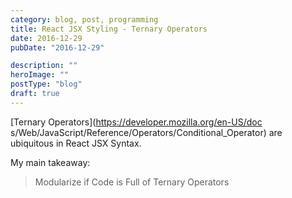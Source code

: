 ```yaml
---
category: blog, post, programming
title: React JSX Styling - Ternary Operators
date: 2016-12-29
pubDate: "2016-12-29"

description: ""
heroImage: ""
postType: "blog"
draft: true
---
```




[Ternary Operators](https://developer.mozilla.org/en-US/doc    s/Web/JavaScript/Reference/Operators/Conditional_Operator) are ubiquitous in React JSX Syntax.

My main takeaway:

> Modularize if Code is Full of Ternary Operators
